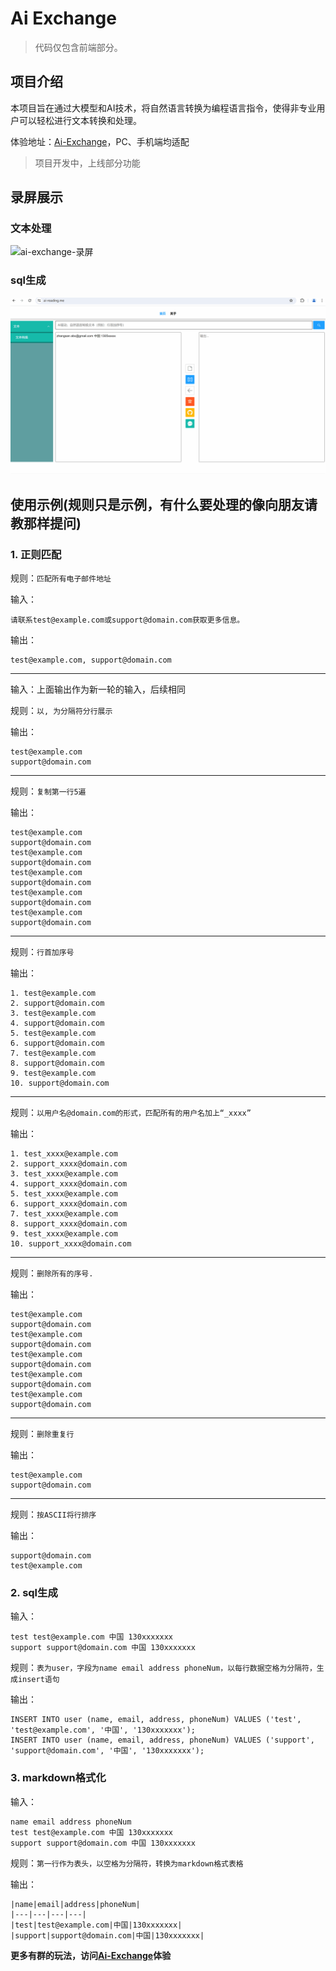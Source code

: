 # Ai Exchange

> 代码仅包含前端部分。

## 项目介绍

本项目旨在通过大模型和AI技术，将自然语言转换为编程语言指令，使得非专业用户可以轻松进行文本转换和处理。

体验地址：[Ai-Exchange](https://ai-reading.me)，PC、手机端均适配

> 项目开发中，上线部分功能

## 录屏展示

### 文本处理

![ai-exchange-录屏](image/ai-exchange.gif)

### sql生成

![ai-exchange-录屏](image/ai-exchange-2.gif)

## 使用示例(规则只是示例，有什么要处理的像向朋友请教那样提问)

### 1. 正则匹配

规则：`匹配所有电子邮件地址`

输入：

```
请联系test@example.com或support@domain.com获取更多信息。
```

输出：

```
test@example.com, support@domain.com
```

---

输入：上面输出作为新一轮的输入，后续相同

规则：`以, 为分隔符分行展示`

输出：

```
test@example.com
support@domain.com
```

---

规则：`复制第一行5遍`

输出：

```
test@example.com
support@domain.com
test@example.com
support@domain.com
test@example.com
support@domain.com
test@example.com
support@domain.com
test@example.com
support@domain.com
```

---

规则：`行首加序号`

输出：

```
1. test@example.com
2. support@domain.com
3. test@example.com
4. support@domain.com
5. test@example.com
6. support@domain.com
7. test@example.com
8. support@domain.com
9. test@example.com
10. support@domain.com
```

---

规则：`以用户名@domain.com的形式，匹配所有的用户名加上“_xxxx”`

输出：

```
1. test_xxxx@example.com
2. support_xxxx@domain.com
3. test_xxxx@example.com
4. support_xxxx@domain.com
5. test_xxxx@example.com
6. support_xxxx@domain.com
7. test_xxxx@example.com
8. support_xxxx@domain.com
9. test_xxxx@example.com
10. support_xxxx@domain.com
```

---

规则：`删除所有的序号.`

输出：

```
test@example.com
support@domain.com
test@example.com
support@domain.com
test@example.com
support@domain.com
test@example.com
support@domain.com
test@example.com
support@domain.com
```

---

规则：`删除重复行`

输出：

```
test@example.com
support@domain.com
```

---

规则：`按ASCII将行排序`

输出：

```
support@domain.com
test@example.com
```

### 2. sql生成

输入：

```
test test@example.com 中国 130xxxxxxx
support support@domain.com 中国 130xxxxxxx
```
规则：`表为user，字段为name email address phoneNum，以每行数据空格为分隔符，生成insert语句`

输出：

```
INSERT INTO user (name, email, address, phoneNum) VALUES ('test', 'test@example.com', '中国', '130xxxxxxx');
INSERT INTO user (name, email, address, phoneNum) VALUES ('support', 'support@domain.com', '中国', '130xxxxxxx');
```

### 3. markdown格式化

输入：

```
name email address phoneNum
test test@example.com 中国 130xxxxxxx
support support@domain.com 中国 130xxxxxxx
```

规则：`第一行作为表头，以空格为分隔符，转换为markdown格式表格`

输出：

```
|name|email|address|phoneNum|
|---|---|---|---|
|test|test@example.com|中国|130xxxxxxx|
|support|support@domain.com|中国|130xxxxxxx|
```

**更多有群的玩法，访问[Ai-Exchange](https://www.ai-reading.me)体验**
